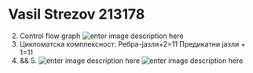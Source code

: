 # Vasil Strezov 213178
2. Control flow graph
![enter image description here](https://cdn.discordapp.com/attachments/989288324906758204/1112841621025865901/image.png)
3. Цикломатска комплексност:
	 Ребра-јазли+2=11
     Предикатни јазли + 1=11
4. && 5.
![enter image description here](https://cdn.discordapp.com/attachments/989288324906758204/1112791129193201805/image.png)
![enter image description here](https://cdn.discordapp.com/attachments/989288324906758204/1112791205026222080/image.png)

	

